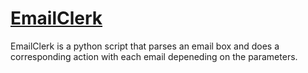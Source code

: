 [EmailClerk](http://github.com/adammansfield/emailclerk)
========================================================

EmailClerk is a python script that parses an email box and does a corresponding action with each email depeneding on the parameters.

